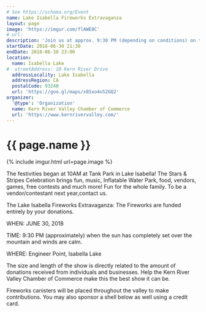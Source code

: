 ```yaml
---
# See https://schema.org/Event
name: Lake Isabella Fireworks Extravaganza
layout: page
image: 'https://imgur.com/flAWE8C'
# url:
description: 'Join us at approx. 9:30 PM (depending on conditions) on the 30th of June for the Lake Isabella Fireworks Extravaganza'
startDate: 2018-06-30 21:30
endDate: 2018-06-30 23:00
location:
  name: Isabella Lake
#  streetAddress: 10 Kern River Drive
  addressLocality: Lake Isabella
  addressRegion: CA
  postalCode: 93240
  url: 'https://goo.gl/maps/x8Sxo4vS2GQ2'
organizer:
  '@type': 'Organization'
  name: Kern River Valley Chamber of Commerce
  url: 'https://www.kernrivervalley.com/'
---
```

# {{ page.name }}

{% include imgur.html url=page.image %}

The festivities began at 10AM at Tank Park in Lake Isabella! The Stars & Stripes
Celebration brings fun, music, Inflatable Water Park, food, vendors, games, free
contests and much more! Fun for the whole family.  To be a vendor/contestant next
year,contact us.

The Lake Isabella Fireworks Extravaganza:  The Fireworks are funded entirely by
your donations.

WHEN: JUNE 30, 2018

TIME: 9:30 PM (approximately) when the sun has completely set over the mountain
and winds are calm.

WHERE: Engineer Point, Isabella Lake

The size and length of the show is directly related to the amount of donations
received from individuals and businesses. Help the Kern River Valley Chamber of Commerce
make this the best show it can be.

Fireworks canisters will be placed throughout the valley to make contributions.
You may also sponsor a shell below as well using a credit card.
